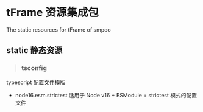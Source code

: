 # tFrame 资源集成包
The static resources for tFrame of smpoo

## static 静态资源

> ### tsconfig
typescript 配置文件模版

* node16.esm.strictest 适用于 Node v16 + ESModule + strictest 模式的配置文件
